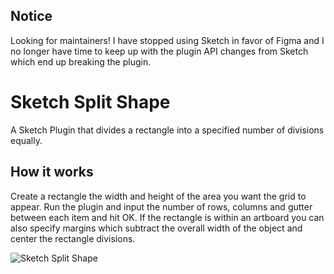 ## Notice

Looking for maintainers! I have stopped using Sketch in favor of Figma and I no longer have time to keep up with the plugin API changes from Sketch which end up breaking the plugin. 

Sketch Split Shape
==============

A Sketch Plugin that divides a rectangle into a specified number of divisions equally.

## How it works

Create a rectangle the width and height of the area you want the grid to appear. Run the plugin and input the number of rows, columns and gutter between each item and hit OK. If the rectangle is within an artboard you can also specify margins which subtract the overall width of the object and center the rectangle divisions.


![Sketch Split Shape](/split.gif)
